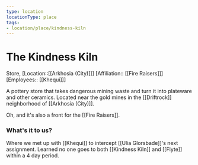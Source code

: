 ```yaml
---
type: location
locationType: place
tags: 
- location/place/kindness-kiln
---
```


# The Kindness Kiln
Store, [Location::[[Arkhosia (City)]]]
[Affiliation:: [[Fire Raisers]]]
[Employees:: [[Khequi]]]

A pottery store that takes dangerous mining waste and turn it into plateware and other ceramics. Located near the gold mines in the [[Driftrock]] neighborhood of [[Arkhosia (City)]].

Oh, and it's also a front for the [[Fire Raisers]].

### What's it to us?
Where we met up with [[Khequi]] to intercept [[Ulia Glorsbade]]'s next assignment. Learned no one goes to both [[Kindness Kiln]] and [[Flyte]] within a 4 day period.